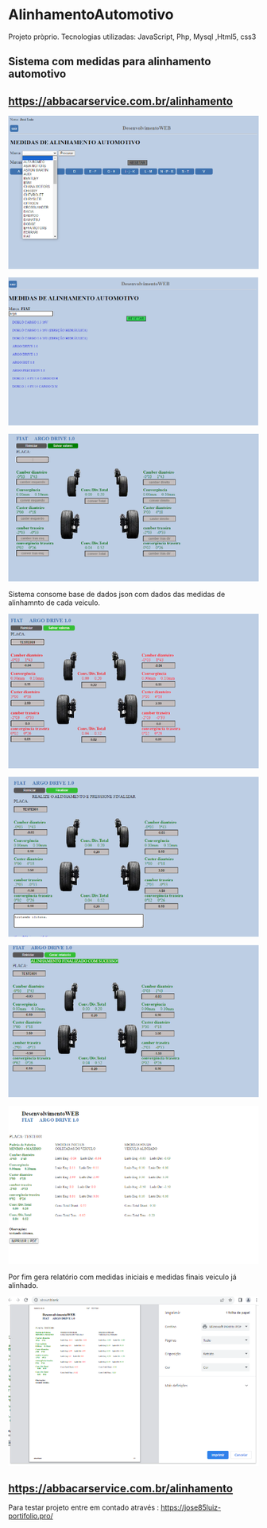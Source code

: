# AlinhamentoAutomotivo
Projeto pròprio.
Tecnologias utilizadas: JavaScript, Php, Mysql ,Html5, css3 
## Sistema com medidas para alinhamento automotivo
## https://abbacarservice.com.br/alinhamento
![tela inicial](Screen1.png)

![](screen2.png)

![](screen3.png)

Sistema consome base de dados json com dados das medidas de
alinhamnto de cada veiculo.

![](screen4.png)

![](screen5.png)

![](screen6.png)

![](screen7.png)

Por fim gera relatório com medidas iniciais e medidas finais
veiculo já alinhado.

![](screen8.png)

## https://abbacarservice.com.br/alinhamento
Para testar projeto entre em contado 
através :
https://jose85luiz-portifolio.pro/
